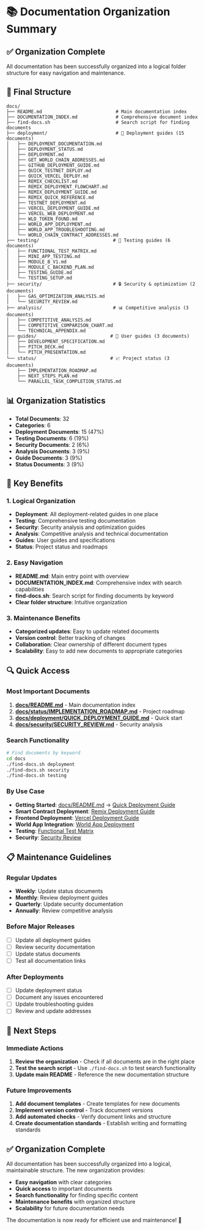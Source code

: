 # 📚 Documentation Organization Summary

## **✅ Organization Complete**

All documentation has been successfully organized into a logical folder structure for easy navigation and maintenance.

## **📁 Final Structure**

```
docs/
├── README.md                           # Main documentation index
├── DOCUMENTATION_INDEX.md              # Comprehensive document index
├── find-docs.sh                        # Search script for finding documents
├── deployment/                         # 🚀 Deployment guides (15 documents)
│   ├── DEPLOYMENT_DOCUMENTATION.md
│   ├── DEPLOYMENT_STATUS.md
│   ├── DEPLOYMENT.md
│   ├── GET_WORLD_CHAIN_ADDRESSES.md
│   ├── GITHUB_DEPLOYMENT_GUIDE.md
│   ├── QUICK_TESTNET_DEPLOY.md
│   ├── QUICK_VERCEL_DEPLOY.md
│   ├── REMIX_CHECKLIST.md
│   ├── REMIX_DEPLOYMENT_FLOWCHART.md
│   ├── REMIX_DEPLOYMENT_GUIDE.md
│   ├── REMIX_QUICK_REFERENCE.md
│   ├── TESTNET_DEPLOYMENT.md
│   ├── VERCEL_DEPLOYMENT_GUIDE.md
│   ├── VERCEL_WEB_DEPLOYMENT.md
│   ├── WLD_TOKEN_FOUND.md
│   ├── WORLD_APP_DEPLOYMENT.md
│   ├── WORLD_APP_TROUBLESHOOTING.md
│   └── WORLD_CHAIN_CONTRACT_ADDRESSES.md
├── testing/                           # 🧪 Testing guides (6 documents)
│   ├── FUNCTIONAL_TEST_MATRIX.md
│   ├── MINI_APP_TESTING.md
│   ├── MODULE_B_V1.md
│   ├── MODULE_C_BACKEND_PLAN.md
│   ├── TESTING_GUIDE.md
│   └── TESTING_SETUP.md
├── security/                          # 🔒 Security & optimization (2 documents)
│   ├── GAS_OPTIMIZATION_ANALYSIS.md
│   └── SECURITY_REVIEW.md
├── analysis/                          # 📊 Competitive analysis (3 documents)
│   ├── COMPETITIVE_ANALYSIS.md
│   ├── COMPETITIVE_COMPARISON_CHART.md
│   └── TECHNICAL_APPENDIX.md
├── guides/                           # 📖 User guides (3 documents)
│   ├── DEVELOPMENT_SPECIFICATION.md
│   ├── PITCH_DECK.md
│   └── PITCH_PRESENTATION.md
└── status/                           # 📈 Project status (3 documents)
    ├── IMPLEMENTATION_ROADMAP.md
    ├── NEXT_STEPS_PLAN.md
    └── PARALLEL_TASK_COMPLETION_STATUS.md
```

## **📊 Organization Statistics**

- **Total Documents**: 32
- **Categories**: 6
- **Deployment Documents**: 15 (47%)
- **Testing Documents**: 6 (19%)
- **Security Documents**: 2 (6%)
- **Analysis Documents**: 3 (9%)
- **Guide Documents**: 3 (9%)
- **Status Documents**: 3 (9%)

## **🎯 Key Benefits**

### **1. Logical Organization**
- **Deployment**: All deployment-related guides in one place
- **Testing**: Comprehensive testing documentation
- **Security**: Security analysis and optimization guides
- **Analysis**: Competitive analysis and technical documentation
- **Guides**: User guides and specifications
- **Status**: Project status and roadmaps

### **2. Easy Navigation**
- **README.md**: Main entry point with overview
- **DOCUMENTATION_INDEX.md**: Comprehensive index with search capabilities
- **find-docs.sh**: Search script for finding documents by keyword
- **Clear folder structure**: Intuitive organization

### **3. Maintenance Benefits**
- **Categorized updates**: Easy to update related documents
- **Version control**: Better tracking of changes
- **Collaboration**: Clear ownership of different document types
- **Scalability**: Easy to add new documents to appropriate categories

## **🔍 Quick Access**

### **Most Important Documents**
1. **[docs/README.md](docs/README.md)** - Main documentation index
2. **[docs/status/IMPLEMENTATION_ROADMAP.md](docs/status/IMPLEMENTATION_ROADMAP.md)** - Project roadmap
3. **[docs/deployment/QUICK_DEPLOYMENT_GUIDE.md](docs/deployment/QUICK_DEPLOYMENT_GUIDE.md)** - Quick start
4. **[docs/security/SECURITY_REVIEW.md](docs/security/SECURITY_REVIEW.md)** - Security analysis

### **Search Functionality**
```bash
# Find documents by keyword
cd docs
./find-docs.sh deployment
./find-docs.sh security
./find-docs.sh testing
```

### **By Use Case**
- **Getting Started**: [docs/README.md](docs/README.md) → [Quick Deployment Guide](docs/deployment/QUICK_DEPLOYMENT_GUIDE.md)
- **Smart Contract Deployment**: [Remix Deployment Guide](docs/deployment/REMIX_DEPLOYMENT_GUIDE.md)
- **Frontend Deployment**: [Vercel Deployment Guide](docs/deployment/VERCEL_DEPLOYMENT_GUIDE.md)
- **World App Integration**: [World App Deployment](docs/deployment/WORLD_APP_DEPLOYMENT.md)
- **Testing**: [Functional Test Matrix](docs/testing/FUNCTIONAL_TEST_MATRIX.md)
- **Security**: [Security Review](docs/security/SECURITY_REVIEW.md)

## **📋 Maintenance Guidelines**

### **Regular Updates**
- **Weekly**: Update status documents
- **Monthly**: Review deployment guides
- **Quarterly**: Update security documentation
- **Annually**: Review competitive analysis

### **Before Major Releases**
- [ ] Update all deployment guides
- [ ] Review security documentation
- [ ] Update status documents
- [ ] Test all documentation links

### **After Deployments**
- [ ] Update deployment status
- [ ] Document any issues encountered
- [ ] Update troubleshooting guides
- [ ] Review and update addresses

## **🚀 Next Steps**

### **Immediate Actions**
1. **Review the organization** - Check if all documents are in the right place
2. **Test the search script** - Use `./find-docs.sh` to test search functionality
3. **Update main README** - Reference the new documentation structure

### **Future Improvements**
1. **Add document templates** - Create templates for new documents
2. **Implement version control** - Track document versions
3. **Add automated checks** - Verify document links and structure
4. **Create documentation standards** - Establish writing and formatting standards

## **✅ Organization Complete**

All documentation has been successfully organized into a logical, maintainable structure. The new organization provides:

- **Easy navigation** with clear categories
- **Quick access** to important documents
- **Search functionality** for finding specific content
- **Maintenance benefits** with organized structure
- **Scalability** for future documentation needs

The documentation is now ready for efficient use and maintenance! 🎉
